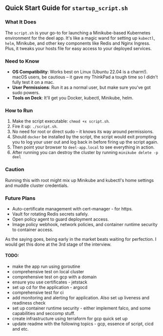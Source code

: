 ## Quick Start Guide for `startup_script.sh`

### What It Does
The `script.sh` is your go-to for launching a Minikube-based Kubernetes environment for the deel app. It's like a magic wand for setting up `kubectl`, `helm`, Minikube, and other key components like Redis and Nginx Ingress. Plus, it tweaks your hosts file for easy access to your deployed services.

### Need to Know
- **OS Compatibility**: Works best on Linux (Ubuntu 22.04 is a charm!). macOS users, be cautious – it gave my ThinkPad a tough time so I didn't fully test it on a mac.
- **User Permissions**: Run it as a normal user, but make sure you've got sudo powers.
- **Tools on Deck**: It'll get you Docker, kubectl, Minikube, helm. 

### How to Run
1. Make the script executable: `chmod +x script.sh`.
2. Fire it up: `./script.sh`.
3. No need for root or direct sudo – it knows its way around permissions.
4. Should `docker` be installed by the script, the script would exit prompting you to log your user out and log back in before firing up the script again.
5. Then point your browser to `deel-app.local` to see everything in action.
6. After running you can destroy the cluster by running `minikube delete -p deel`

### Caution
Running this with root might mix up Minikube and kubectl's home settings and muddle cluster credentials. 

### Future Plans
- Auto-certificate management with cert-manager - for https.
- Vault for rotating Redis secrets safely.
- Open policy agent to guard deployment access.
- Image policy webhook, network policies, and container runtime security to container access.

As the saying goes, being early in the market beats waiting for perfection. I would get this done at the 3rd stage of the interview.

#### TODO:
* make the app run using goroutine
* comprehensive test on local cluster
* comprehensive test on gcp with a domain
* ensure you use certificates - jetstack
* set up cd for the application - argocd
* comprehensive test for ci
* add monitoring and alerting for application. Also set up liveness and readiness check
* set up container runtime security - either implement falco, and some capabilities and seccomp stuff.
* create infrastructure using terraform for gcp quick set up
* update readme with the following topics - gcp, essence of script, cicd and etc.
